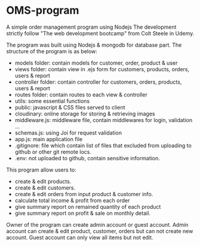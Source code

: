 # OMS-program
A simple order management program using Nodejs
The development strictly follow "The web development bootcamp" from Colt Steele in Udemy.

The program was built using Nodejs & mongodb for database part.
The structure of the program is as below:
  - models folder: contain models for customer, order, product & user
  - views folder: contain view in .ejs form for customers, products, orders, users & report
  - controller folder: contain controller for customers, orders, products, users & report
  - routes folder: contain routes to each view & controller
  - utils: some essential functions
  - public: javascript & CSS files served to client
  - cloudinary: online storage for storing & retrieving images
  - middleware.js: middleware file, contain middlewares for login, validation ...
  - schemas.js: using Joi for request validation 
  - app.js: main application file
  - .gitignore: file which contain list of files that excluded from uploading to github or other git remote locs.
  - .env: not uploaded to github, contain sensitive information.

This program allow users to:
- create & edit products.
- create & edit customers.
- create & edit orders from input product & customer info.
- calculate total income & profit from each order
- give summary report on remained quantity of each product
- give summary report on profit & sale on monthly detail.

Owner of the program can create admin account or guest account.
Admin account can create & edit product, customer, orders but can not create new account.
Guest account can only view all items but not edit.
